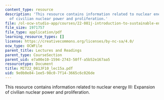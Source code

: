 ```yaml
---
content_type: resource
description: 'This resource contains information related to nuclear energy III: Expansion
  of civilian nuclear power and proliferation.'
file: /ol-ocw-studio-app/courses/22-081j-introduction-to-sustainable-energy-fall-2010/9e0b0e841ee598c07f143665c6c026de_MIT22_081JF10_lec15a.pdf
file_size: 1971757
file_type: application/pdf
learning_resource_types: []
license: https://creativecommons.org/licenses/by-nc-sa/4.0/
ocw_type: OCWFile
parent_title: Lectures and Readings
parent_type: CourseSection
parent_uid: e7a00e10-1594-2743-50ff-a5b52e167aa5
resourcetype: Document
title: MIT22_081JF10_lec15a.pdf
uid: 9e0b0e84-1ee5-98c0-7f14-3665c6c026de
---
```

This resource contains information related to nuclear energy III: Expansion of civilian nuclear power and proliferation.